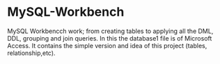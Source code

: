 # MySQL-Workbench
MySQL Workbencch work; from creating tables to applying all the DML, DDL, grouping and join queries.
In this the database1 file is of Microsoft Access. It contains the simple version and idea of this project (tables, relationship,etc).
